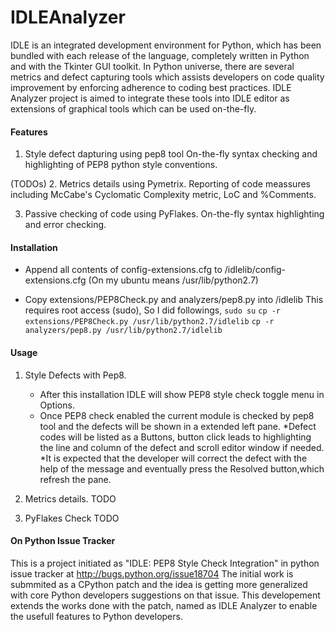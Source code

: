 IDLEAnalyzer
============

IDLE is an integrated development environment for Python, which has been bundled with each release of the language,
completely  written in Python and with the Tkinter GUI toolkit. In Python universe, there are  several metrics and 
defect capturing tools which assists developers on code quality improvement by enforcing adherence to coding best 
practices. IDLE Analyzer project is aimed to integrate these tools into IDLE editor as extensions of graphical tools 
which can be used on-the-fly.  

#### Features 


1. Style defect dapturing using pep8 tool
  On-the-fly syntax checking and highlighting of PEP8 python style conventions.

 (TODOs)
2. Metrics details using Pymetrix.
   Reporting of code meassures including McCabe's Cyclomatic Complexity metric, LoC and %Comments.

3. Passive checking of code using PyFlakes. 
  On-the-fly syntax highlighting and error checking.


#### Installation


- Append all contents of config-extensions.cfg to <YourPythonDirectory>/idlelib/config-extensions.cfg
     (On my ubuntu <YourPythonDirectory> means /usr/lib/python2.7)
    
- Copy extensions/PEP8Check.py and analyzers/pep8.py into <YourPythonDirectory>/idlelib
      This requires root access (sudo), So I did followings,
        ```sudo su```
        ```cp -r extensions/PEP8Check.py /usr/lib/python2.7/idlelib```
        ```cp -r analyzers/pep8.py /usr/lib/python2.7/idlelib```

#### Usage

1. Style Defects with Pep8.
    * After this installation IDLE will show PEP8 style check toggle menu in Options.
    * Once PEP8 check enabled the current module is checked by pep8 tool and the defects will be shown in a extended left pane. 
    *Defect codes will be listed as a Buttons, button click leads to highlighting the line and column of the defect and scroll editor window if needed. 
    *It is expected that the developer will correct the defect with the help of the message and eventually press the Resolved button,which refresh the pane.

2. Metrics details.
    TODO

3. PyFlakes Check
    TODO


#### On Python Issue Tracker

This is a project initiated as "IDLE: PEP8 Style Check Integration" in python issue tracker at http://bugs.python.org/issue18704 
The initial work is submmited as a CPython patch and the idea is getting more generalized with core Python developers suggestions on that issue.
This developement extends the works done with the patch, named as IDLE Analyzer to enable the usefull features to Python developers.



